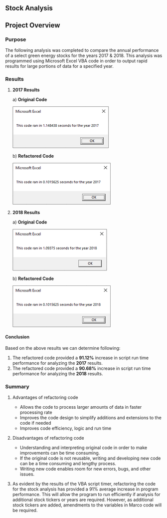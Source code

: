 ## Stock Analysis

## Project Overview

### Purpose
The following analysis was completed to compare the annual performance of a select green energy stocks for the years 2017 & 2018. This analysis was programmed using Microsoft Excel VBA code in order to output rapid results for large portions of data for a specified year. 

### Results

1. **2017 Results**
   
   a) **Original Code**
   <p align="left">
   <img src="Resources/VBA_Challenge_2017_Original.PNG">
   </p>
   
   b) **Refactored Code**
   <p align="left">
   <img src="Resources/VBA_Challenge_2017_Refactored.PNG">
   </p>   
   
2. **2018 Results**
   
   a) **Original Code**
   <p align="left">
   <img src="Resources/VBA_Challenge_2018_Original.PNG">
   </p>
   
   b) **Refactored Code**
   <p align="left">
   <img src="Resources/VBA_Challenge_2018_Refactored.PNG">
   </p>
  
#### Conclusion 
  Based on the above results we can determine following:
  1. The refactored code provided a **91.12%** increase in script run time performance for analyzing the **2017** results.
  2. The refactored code provided a **90.68%** increase in script run time performance for analyzing the **2018** results.
  
### Summary

1. Advantages of refactoring code
   - Allows the code to process larger amounts of data in faster processing rate
   - Improves the code design to simplify additions and extensions to the code if needed
   - Improves code efficiency, logic and run time

2. Disadvantages of refactoring code
   - Understanding and interpreting original code in order to make improvements can be time consuming.
   - If the original code is not reusable, writing and developing new code can be a time consuming and lengthy process.
   - Writing new code enables room for new errors, bugs, and other issues.
  
3. As evident by the results of the VBA script timer, refactoring the code for the stock analysis has provided a 91% average increase in program performance. This will allow the program to run efficiently if analysis for additional stock tickers or years are required. However, as additional stock tickers are added, amendments to the variables in Marco code will be required.
